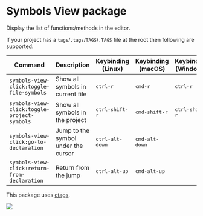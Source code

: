 # Symbols View package
<!-- [![macOS Build Status](https://travis-ci.org/atom/symbols-view-click.svg?branch=master)](https://travis-ci.org/atom/symbols-view-click) [![Windows Build Status](https://ci.appveyor.com/api/projects/status/al68vtv83x49eu5d/branch/master?svg=true)](https://ci.appveyor.com/project/Atom/symbols-view-click/branch/master) [![Dependency Status](https://david-dm.org/atom/symbols-view-click.svg)](https://david-dm.org/atom/symbols-view-click) -->

Display the list of functions/methods in the editor.

If your project has a `tags`/`.tags`/`TAGS`/`.TAGS` file at the root then following are supported:

|Command|Description|Keybinding (Linux)|Keybinding (macOS)|Keybinding (Windows)|
|-------|-----------|------------------|-----------------|--------------------|
|`symbols-view-click:toggle-file-symbols`|Show all symbols in current file|<kbd>ctrl-r</kbd>|<kbd>cmd-r</kbd>|<kbd>ctrl-r</kbd>|
|`symbols-view-click:toggle-project-symbols`|Show all symbols in the project|<kbd>ctrl-shift-r</kbd>|<kbd>cmd-shift-r</kbd>|<kbd>ctrl-shift-r</kbd>|
|`symbols-view-click:go-to-declaration`|Jump to the symbol under the cursor|<kbd>ctrl-alt-down</kbd>|<kbd>cmd-alt-down</kbd>||
|`symbols-view-click:return-from-declaration`|Return from the jump|<kbd>ctrl-alt-up</kbd>|<kbd>cmd-alt-up</kbd>||

This package uses [ctags](http://ctags.sourceforge.net).

![](https://f.cloud.github.com/assets/671378/2241860/30ef0b2e-9ce8-11e3-86e2-2c17c0885fa4.png)

